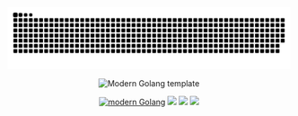 <div id="title" align=center>

<p align="center"><a href=#><img src="./image/snk-light.svg"></a></p> 

![Modern Golang template][github-sub-title:img]

[![modern Golang](https://img.shields.io/badge/code-Modern%20Golang-blue)]() 
![](https://img.shields.io/badge/讨厌-考试-yellow) 
![](https://img.shields.io/badge/性格-慢热-red) 
![](https://img.shields.io/badge/爱好-搞钱-red)

</div>

[github-sub-title:img]: https://readme-typing-svg.herokuapp.com?font=Segoe+Script&center=true&lines=Welcome+to+my+GitHub+Profile!;I'm+Peppy;Nice+to+meet+you!
